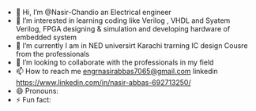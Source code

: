 - 👋 Hi, I’m @Nasir-Chandio an Electrical engineer
- 👀 I’m interested in learning coding like Verilog , VHDL and Syatem Verilog, FPGA designing & simulation and developing hardware of embedded system
- 🌱 I’m currently I am in NED universirt Karachi trarning IC design Cousre from the professionals 
- 💞️ I’m looking to collaborate with the professionals in my field 
- 📫 How to reach me engrnasirabbas7065@gmail.com  linkedin https://www.linkedin.com/in/nasir-abbas-692713250/
- 😄 Pronouns: 
- ⚡ Fun fact: 

<!---
Nasir-Chandio/Nasir-Chandio is a ✨ special ✨ repository because its `README.md` (this file) appears on your GitHub profile.
You can click the Preview link to take a look at your changes.
--->
